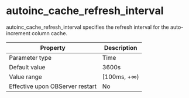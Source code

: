autoinc_cache_refresh_interval 
===================================================

autoinc_cache_refresh_interval specifies the refresh interval for the auto-increment column cache. 


|          **Property**           | **Description** |
|---------------------------------|-----------------|
| Parameter type                  | Time            |
| Default value                   | 3600s           |
| Value range                     | \[100ms, +∞)    |
| Effective upon OBServer restart | No              |



